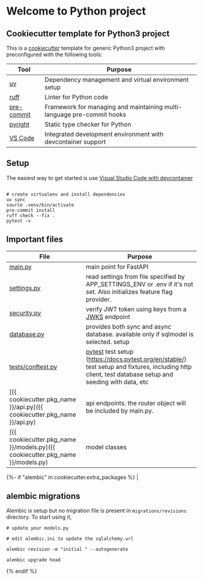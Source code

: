# Welcome to Python project

## Cookiecutter template for Python3 project

This is a [cookiecutter](https://www.cookiecutter.io/) template for generic Python3 project with preconfigured with the following tools:


| Tool                                            | Purpose                                                                |
| ----------------------------------------------- | ---------------------------------------------------------------------- |
| [uv](https://docs.astral.sh/uv/)                | Dependency management and virtual environment setup                    |
| [ruff](https://docs.astral.sh/ruff/)            | Linter for Python code                                                 |
| [pre-commit](https://pre-commit.com/)           | Framework for managing and maintaining multi-language pre-commit hooks |
| [pyright](https://github.com/microsoft/pyright) | Static type checker for Python                                         |
| [VS Code](https://code.visualstudio.com/)       | Integrated development environment with devcontainer support           |

## Setup

The easiest way to get started is use [Visual Studio Code with devcontainer](https://code.visualstudio.com/docs/devcontainers/containers)


```shell

# create virtualenv and install dependencies
uv sync
source .venv/bin/activate
pre-commit install
ruff check --fix .
pytest -v

```

## Important files

| File                                                                           | Purpose                                                                                                                                                                                     |
| ------------------------------------------------------------------------------ | ------------------------------------------------------------------------------------------------------------------------------------------------------------------------------------------- |
| [main.py](main.py)                                                             | main point for FastAPI                                                                                                                                                                      |
| [settings.py](settings.py)                                                     | read settings from file specified by APP_SETTINGS_ENV or .env if it's not set. Also initializes feature flag provider.                                                                      |
| [security.py](security.py)                                                     | verify JWT token using keys from a [JWKS](https://datatracker.ietf.org/doc/html/rfc7517) endpoint                                                                                           |
| [database.py](database.py)                                                     | provides both sync and async database. available only if sqlmodel is selected. setup                                                                                                        |
| [tests/conftest.py](tests/conftest.py)                                         | [pytest](https://docs.pytest.org/en/stable/) test setup (https://docs.pytest.org/en/stable/) test setup and fixtures, including http client, test database setup and seeding with data, etc |  |
| [{{ cookiecutter.pkg_name }}/api.py]({{ cookiecutter.pkg_name }}/api.py)       | api endpoints. the router object will be included by main.py.                                                                                                                               |
| [{{ cookiecutter.pkg_name }}/models.py]({{ cookiecutter.pkg_name }}/models.py) | model classes                                                                                                                                                                               |

{%- if "alembic" in cookiecutter.extra_packages %}
                                                                             |
## alembic migrations
Alembic is setup but no migration file is present in ```migrations/revisions``` directory. To start using it,

```shell
# update your models.py

# edit alembic.ini to update the sqlalchemy.url

alembic revision -m "initial " --autogenerate

alembic upgrade head
```
{% endif %}
